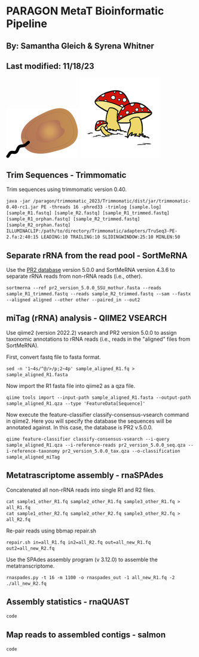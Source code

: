 # PARAGON MetaT Bioinformatic Pipeline
## By: Samantha Gleich & Syrena Whitner  
## Last modified: 11/18/23

![](static/protist.png)
![](static/fungi.tiff)

## Trim Sequences - Trimmomatic
Trim sequences using trimmomatic version 0.40.
```
java -jar /paragon/trimmomatic_2023/Trimmomatic/dist/jar/trimmomatic-0.40-rc1.jar PE -threads 16 -phred33 -trimlog [sample.log] [sample_R1.fastq] [sample_R2.fastq] [sample_R1_trimmed.fastq] [sample_R1_orphan.fastq] [sample_R2_trimmed.fastq] [sample_R2_orphan.fastq] ILLUMINACLIP:/path/to/directory/Trimmomatic/adapters/TruSeq3-PE-2.fa:2:40:15 LEADING:10 TRAILING:10 SLIDINGWINDOW:25:10 MINLEN:50
```
## Separate rRNA from the read pool - SortMeRNA
Use the [PR2 database](https://pr2-database.org) version 5.0.0 and SortMeRNA version 4.3.6 to separate rRNA reads from non-rRNA reads (i.e., other).
```
sortmerna --ref pr2_version_5.0.0_SSU_mothur.fasta --reads sample_R1_trimmed.fastq --reads sample_R2_trimmed.fastq --sam --fastx --aligned aligned --other other --paired_in --out2
```
## miTag (rRNA) analysis - QIIME2 VSEARCH
Use qiime2 (version 2022.2) vsearch and PR2 version 5.0.0 to assign taxonomic annotations to rRNA reads (i.e., reads in the "aligned" files from SortMeRNA).  
  
First, convert fastq file to fasta format.
```
sed -n '1~4s/^@/>/p;2~4p' sample_aligned_R1.fq > sample_aligned_R1.fasta
```
Now import the R1 fasta file into qiime2 as a qza file.
```
qiime tools import --input-path sample_aligned_R1.fasta --output-path sample_aligned_R1.qza --type 'FeatureData[Sequence]'
```
Now execute the feature-classifier classify-consensus-vsearch command in qiime2. Here you will specify the database the sequences will be annotated against. In this case, the database is PR2 v.5.0.0.
```
qiime feature-classifier classify-consensus-vsearch --i-query sample_aligned_R1.qza --i-reference-reads pr2_version_5.0.0_seq.qza --i-reference-taxonomy pr2_version_5.0.0_tax.qza --o-classification sample_aligned_miTag
```
## Metatrascriptome assembly - rnaSPAdes
Concatenated all non-rRNA reads into single R1 and R2 files.
```
cat sample1_other_R1.fq sample2_other_R1.fq sample3_other_R1.fq > all_R1.fq  
cat sample1_other_R2.fq sample2_other_R2.fq sample3_other_R2.fq > all_R2.fq
```
Re-pair reads using bbmap repair.sh
```
repair.sh in=all_R1.fq in2=all_R2.fq out=all_new_R1.fq out2=all_new_R2.fq
```
Use the SPAdes assembly program (v 3.12.0) to assemble the metatranscriptome.
```
rnaspades.py -t 16 -m 1100 -o rnaspades_out -1 all_new_R1.fq -2 ./all_new_R2.fq 
```
## Assembly statistics - rnaQUAST
```
code
```
## Map reads to assembled contigs - salmon
```
code
```
